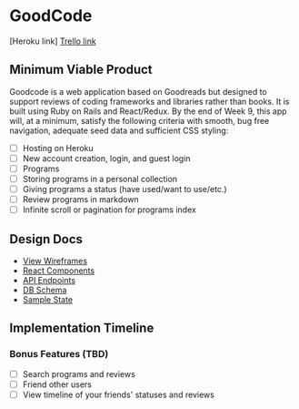 # GoodCode

[Heroku link]
[Trello link][trello]

[trello]: https://trello.com/b/mAPXiEe1/goodcode

## Minimum Viable Product

Goodcode is a web application based on Goodreads but designed to support reviews of coding frameworks and libraries rather than books.
It is built using Ruby on Rails and React/Redux.
By the end of Week 9, this app will, at a minimum, satisfy the following criteria with smooth, bug free navigation, adequate seed data and sufficient CSS styling:

- [ ] Hosting on Heroku
- [ ] New account creation, login, and guest login
- [ ] Programs
- [ ] Storing programs in a personal collection
- [ ] Giving programs a status (have used/want to use/etc.)
- [ ] Review programs in markdown
- [ ] Infinite scroll or pagination for programs index

## Design Docs
* [View Wireframes][wireframes]
* [React Components][components]
* [API Endpoints][api-endpoints]
* [DB Schema][schema]
* [Sample State][sample-state]

[wireframes]: wireframes
[components]: component-hierarchy.md
[sample-state]: sample-state.md
[api-endpoints]: api-endpoints.md
[schema]: schema.md

## Implementation Timeline

### Bonus Features (TBD)
- [ ] Search programs and reviews
- [ ] Friend other users
- [ ] View timeline of your friends' statuses and reviews
